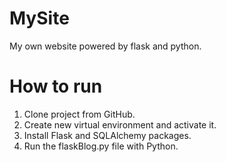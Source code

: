 # MySite
My own website powered by flask and python.

# How to run
1. Clone project from GitHub.
2. Create new virtual environment and activate it.
3. Install Flask and SQLAlchemy packages.
4. Run the flaskBlog.py file with Python.

